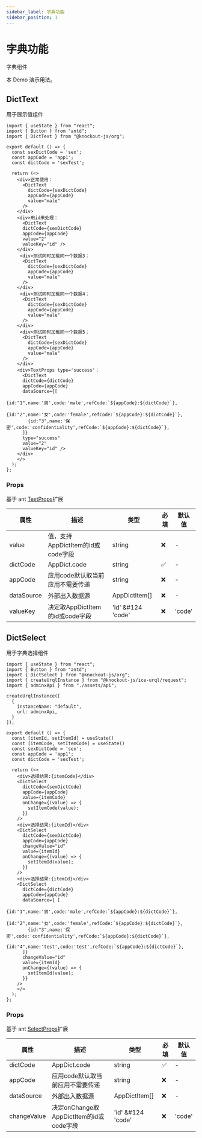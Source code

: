 ```yaml
---
sidebar_label: 字典功能
sidebar_position: 1
---
```


# 字典功能

字典组件

本 Demo 演示用法。

## DictText

用于展示值组件

```tsx preview
import { useState } from "react";
import { Button } from "antd";
import { DictText } from "@knockout-js/org";

export default () => {
  const sexDictCode = 'sex';
  const appCode = 'app1';
  const dictCode = 'sexTest';
  
  return (<>
    <div>正常使用：
      <DictText 
        dictCode={sexDictCode} 
        appCode={appCode}
        value="male" 
      />
    </div>
    <div>用id来处理：
      <DictText 
      dictCode={sexDictCode} 
      appCode={appCode} 
      value="2" 
      valueKey="id" />
    </div>
     <div>测试同时加载同一个数据3：
      <DictText 
        dictCode={sexDictCode} 
        appCode={appCode} 
        value="male" 
      />
    </div>
     <div>测试同时加载同一个数据4：
      <DictText 
        dictCode={sexDictCode} 
        appCode={appCode} 
        value="male" 
      />
    </div>
     <div>测试同时加载同一个数据5：
      <DictText 
        dictCode={sexDictCode} 
        appCode={appCode} 
        value="male" 
      />
    </div>
    <div>TextProps type='success'：
      <DictText 
      dictCode={dictCode}
      appCode={appCode}
      dataSource={[
        {id:"1",name:'男',code:'male',refCode:`${appCode}:${dictCode}`},
        {id:"2",name:'女',code:'female',refCode:`${appCode}:${dictCode}`},
        {id:"3",name:'保密',code:'confidentiality',refCode:`${appCode}:${dictCode}`},
      ]} 
      type="success"
      value="2" 
      valueKey="id" />
    </div>
    </>
  );
};
```

### Props

基于 ant [TextProps](https://ant-design.antgroup.com/components/typography-cn#typographytext)扩展

| 属性       | 描述                              | 类型              | 必填 | 默认值 |
| ---------- | --------------------------------- | ----------------- | ---- | ------ |
| value      | 值，支持AppDictItem的id或code字段 | string            | ❌    | -      |
| dictCode   | AppDict.code                      | string            | ✅    | -      |
| appCode    | 应用code默认取当前应用不需要传递  | string            | ❌    | -      |
| dataSource | 外部出入数据源                    | AppDictItem[]     | ❌    | -      |
| valueKey   | 决定取AppDictItem的id或code字段   | 'id' &#124 'code' | ❌    | 'code' |

## DictSelect

用于字典选择组件

```tsx preview
import { useState } from "react";
import { Button } from "antd";
import { DictSelect } from "@knockout-js/org";
import { createUrqlInstance } from "@knockout-js/ice-urql/request";
import { adminxApi } from "./assets/api";

createUrqlInstance([
  {
    instanceName: "default",
    url: adminxApi,
  }
]);

export default () => {
  const [itemId, setItemId] = useState()
  const [itemCode, setItemCode] = useState()
  const sexDictCode = 'sex';
  const appCode = 'app1';
  const dictCode = 'sexTest';

  return (<>
    <div>选择结果:{itemCode}</div>
    <DictSelect 
      dictCode={sexDictCode} 
      appCode={appCode} 
      value={itemCode} 
      onChange={(value) => {
        setItemCode(value);
      }} 
    />
    <div>选择结果:{itemId}</div>
    <DictSelect 
      dictCode={sexDictCode} 
      appCode={appCode} 
      changeValue="id"
      value={itemId} 
      onChange={(value) => {
        setItemId(value);
      }} 
    />
    <div>选择结果:{itemId}</div>
    <DictSelect 
      dictCode={dictCode} 
      appCode={appCode} 
      dataSource={ [
        {id:"1",name:'男',code:'male',refCode:`${appCode}:${dictCode}`},
        {id:"2",name:'女',code:'female',refCode:`${appCode}:${dictCode}`},
        {id:"3",name:'保密',code:'confidentiality',refCode:`${appCode}:${dictCode}`},
        {id:"4",name:'test',code:'test',refCode:`${appCode}:${dictCode}`},
      ]}
      changeValue="id"
      value={itemId} 
      onChange={(value) => {
        setItemId(value);
      }} 
    />
    </>
  );
};
```

### Props

基于 ant [SelectProps](https://ant-design.antgroup.com/components/select-cn#select-props)扩展

| 属性        | 描述                                    | 类型              | 必填 | 默认值 |
| ----------- | --------------------------------------- | ----------------- | ---- | ------ |
| dictCode    | AppDict.code                            | string            | ✅    | -      |
| appCode     | 应用code默认取当前应用不需要传递        | string            | ❌    | -      |
| dataSource  | 外部出入数据源                          | AppDictItem[]     | ❌    | -      |
| changeValue | 决定onChange取AppDictItem的id或code字段 | 'id' &#124 'code' | ❌    | 'code' |
